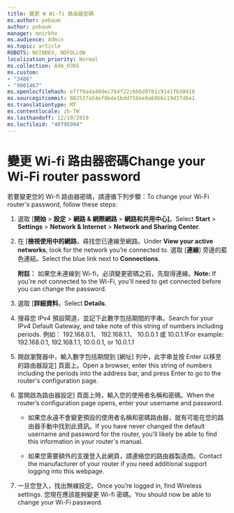 ```yaml
---
title: 變更 W Wi-fi 路由器密碼
ms.author: pebaum
author: pebaum
manager: mnirkhe
ms.audience: Admin
ms.topic: article
ROBOTS: NOINDEX, NOFOLLOW
localization_priority: Normal
ms.collection: Adm_O365
ms.custom:
- "3486"
- "9001467"
ms.openlocfilehash: ef7f9a4a40dec764f22c66bd9781c9141fb30d10
ms.sourcegitcommit: 802537a54ef8bde1bdd758ee9a60b6c19d37d6e1
ms.translationtype: MT
ms.contentlocale: zh-TW
ms.lasthandoff: 12/19/2019
ms.locfileid: "40795994"
---
```

# <a name="change-your-wi-fi-router-password"></a><span data-ttu-id="0403b-102">變更 Wi-fi 路由器密碼</span><span class="sxs-lookup"><span data-stu-id="0403b-102">Change your Wi-Fi router password</span></span>

<span data-ttu-id="0403b-103">若要變更您的 Wi-fi 路由器密碼，請遵循下列步驟：</span><span class="sxs-lookup"><span data-stu-id="0403b-103">To change your Wi-Fi router's password, follow these steps:</span></span>

1. <span data-ttu-id="0403b-104">選取 [**開始** > **設定** > **網路 & 網際網路** > **網路和共用中心]**。</span><span class="sxs-lookup"><span data-stu-id="0403b-104">Select **Start** > **Settings** > **Network & Internet** > **Network and Sharing Center**.</span></span>

2. <span data-ttu-id="0403b-105">在 [**檢視使用中的網路**，尋找您已連線至網路。</span><span class="sxs-lookup"><span data-stu-id="0403b-105">Under **View your active networks**, look for the network you’re connected to.</span></span> <span data-ttu-id="0403b-106">選取 [**連線**] 旁邊的藍色連結。</span><span class="sxs-lookup"><span data-stu-id="0403b-106">Select the blue link next to **Connections**.</span></span><br>

   <span data-ttu-id="0403b-107">**附註：** 如果您未連線到 Wi-fi，必須變更密碼之前，先取得連線。</span><span class="sxs-lookup"><span data-stu-id="0403b-107">**Note:** If you're not connected to the Wi-Fi, you'll need to get connected before you can change the password.</span></span>

3. <span data-ttu-id="0403b-108">選取 [**詳細資料**。</span><span class="sxs-lookup"><span data-stu-id="0403b-108">Select **Details**.</span></span>

4. <span data-ttu-id="0403b-109">搜尋您 IPv4 預設閘道，並記下此數字包括期間的字串。</span><span class="sxs-lookup"><span data-stu-id="0403b-109">Search for your IPv4 Default Gateway, and take note of this string of numbers including periods.</span></span> <span data-ttu-id="0403b-110">例如： 192.168.0.1、 192.168.1.1、 10.0.0.1 或 10.0.1.1</span><span class="sxs-lookup"><span data-stu-id="0403b-110">For example: 192.168.0.1, 192.168.1.1, 10.0.0.1, or 10.0.1.1</span></span>

5. <span data-ttu-id="0403b-111">開啟瀏覽器中，輸入數字包括期間到 [網址] 列中，此字串並按 Enter 以移至的路由器設定] 頁面上。</span><span class="sxs-lookup"><span data-stu-id="0403b-111">Open a browser, enter this string of numbers including the periods into the address bar, and press Enter to go to the router's configuration page.</span></span>

6. <span data-ttu-id="0403b-112">當開啟為路由器設定] 頁面上時，輸入您的使用者名稱和密碼。</span><span class="sxs-lookup"><span data-stu-id="0403b-112">When the router’s configuration page opens, enter your username and password.</span></span><br>
   - <span data-ttu-id="0403b-113">如果您永遠不會變更預設的使用者名稱和密碼路由器，就有可能在您的路由器手動中找到此資訊。</span><span class="sxs-lookup"><span data-stu-id="0403b-113">If you have never changed the default username and password for the router, you'll likely be able to find this information in your router's manual.</span></span>

   - <span data-ttu-id="0403b-114">如果您需要額外的支援登入此網頁，請連絡您的路由器製造商。</span><span class="sxs-lookup"><span data-stu-id="0403b-114">Contact the manufacturer of your router if you need additional support logging into this webpage.</span></span>

7. <span data-ttu-id="0403b-115">一旦您登入，找出無線設定。</span><span class="sxs-lookup"><span data-stu-id="0403b-115">Once you’re logged in, find Wireless settings.</span></span> <span data-ttu-id="0403b-116">您現在應該能夠變更 Wi-fi 密碼。</span><span class="sxs-lookup"><span data-stu-id="0403b-116">You should now be able to change your Wi-Fi password.</span></span>
